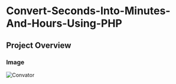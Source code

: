 # Convert-Seconds-Into-Minutes-And-Hours-Using-PHP
## Project Overview
### Image 
![Convator](https://user-images.githubusercontent.com/60044866/102684304-7fb68280-4201-11eb-8c8e-170cd064e68d.PNG)
